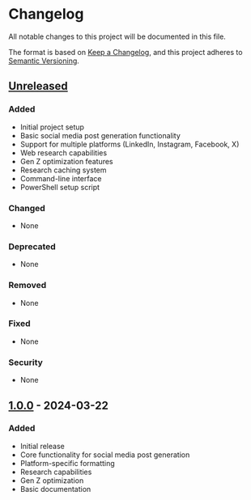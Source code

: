 # Changelog

All notable changes to this project will be documented in this file.

The format is based on [Keep a Changelog](https://keepachangelog.com/en/1.0.0/),
and this project adheres to [Semantic Versioning](https://semver.org/spec/v2.0.0.html).

## [Unreleased]

### Added
- Initial project setup
- Basic social media post generation functionality
- Support for multiple platforms (LinkedIn, Instagram, Facebook, X)
- Web research capabilities
- Gen Z optimization features
- Research caching system
- Command-line interface
- PowerShell setup script

### Changed
- None

### Deprecated
- None

### Removed
- None

### Fixed
- None

### Security
- None

## [1.0.0] - 2024-03-22

### Added
- Initial release
- Core functionality for social media post generation
- Platform-specific formatting
- Research capabilities
- Gen Z optimization
- Basic documentation

[Unreleased]: https://github.com/yourusername/social-media-post-generator/compare/v1.0.0...HEAD
[1.0.0]: https://github.com/yourusername/social-media-post-generator/releases/tag/v1.0.0 